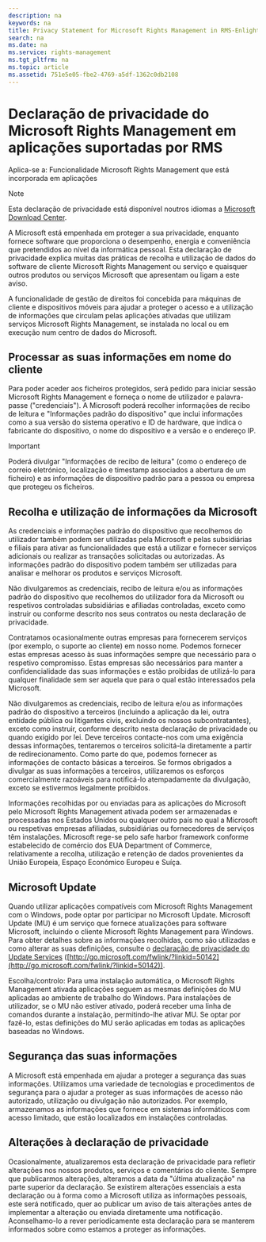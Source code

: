 ```yaml
---
description: na
keywords: na
title: Privacy Statement for Microsoft Rights Management in RMS-Enlightened Applications
search: na
ms.date: na
ms.service: rights-management
ms.tgt_pltfrm: na
ms.topic: article
ms.assetid: 751e5e05-fbe2-4769-a5df-1362c0db2108
---
```

# Declara&#231;&#227;o de privacidade do Microsoft Rights Management em aplica&#231;&#245;es suportadas por RMS
Aplica-se a: Funcionalidade Microsoft Rights Management que está incorporada em aplicações

> [!NOTE]
> Esta declaração de privacidade está disponível noutros idiomas a [Microsoft Download Center](http://www.microsoft.com/download/details.aspx?id=41668).

A Microsoft está empenhada em proteger a sua privacidade, enquanto fornece software que proporciona o desempenho, energia e conveniência que pretendidos ao nível da informática pessoal. Esta declaração de privacidade explica muitas das práticas de recolha e utilização de dados do software de cliente Microsoft Rights Management ou serviço e quaisquer outros produtos ou serviços Microsoft que apresentam ou ligam a este aviso.

A funcionalidade de gestão de direitos foi concebida para máquinas de cliente e dispositivos móveis para ajudar a proteger o acesso e a utilização de informações que circulam pelas aplicações ativadas que utilizam serviços Microsoft Rights Management, se instalada no local ou em execução num centro de dados do Microsoft.

## Processar as suas informações em nome do cliente
Para poder aceder aos ficheiros protegidos, será pedido para iniciar sessão Microsoft Rights Management e forneça o nome de utilizador e palavra-passe ("credenciais"). A Microsoft poderá recolher informações de recibo de leitura e "Informações padrão do dispositivo" que inclui informações como a sua versão do sistema operativo e ID de hardware, que indica o fabricante do dispositivo, o nome do dispositivo e a versão e o endereço IP.

> [!IMPORTANT]
> Poderá divulgar "Informações de recibo de leitura" (como o endereço de correio eletrónico, localização e timestamp associados a abertura de um ficheiro) e as informações de dispositivo padrão para a pessoa ou empresa que protegeu os ficheiros.

## Recolha e utilização de informações da Microsoft
As credenciais e informações padrão do dispositivo que recolhemos do utilizador também podem ser utilizadas pela Microsoft e pelas subsidiárias e filiais para ativar as funcionalidades que está a utilizar e fornecer serviços adicionais ou realizar as transações solicitadas ou autorizadas. As informações padrão do dispositivo podem também ser utilizadas para analisar e melhorar os produtos e serviços Microsoft.

Não divulgaremos as credenciais, recibo de leitura e/ou as informações padrão do dispositivo que recolhemos do utilizador fora da Microsoft ou respetivos controladas subsidiárias e afiliadas controladas, exceto como instruir ou conforme descrito nos seus contratos ou nesta declaração de privacidade.

Contratamos ocasionalmente outras empresas para fornecerem serviços (por exemplo, o suporte ao cliente) em nosso nome. Podemos fornecer estas empresas acesso às suas informações sempre que necessário para o respetivo compromisso. Estas empresas são necessários para manter a confidencialidade das suas informações e estão proibidas de utilizá-lo para qualquer finalidade sem ser aquela que para o qual estão interessados pela Microsoft.

Não divulgaremos as credenciais, recibo de leitura e/ou as informações padrão do dispositivo a terceiros (incluindo a aplicação da lei, outra entidade pública ou litigantes civis, excluindo os nossos subcontratantes), exceto como instruir, conforme descrito nesta declaração de privacidade ou quando exigido por lei. Deve terceiros contacte-nos com uma exigência dessas informações, tentaremos o terceiros solicitá-la diretamente a partir de redirecionamento. Como parte do que, podemos fornecer as informações de contacto básicas a terceiros. Se formos obrigados a divulgar as suas informações a terceiros, utilizaremos os esforços comercialmente razoáveis para notificá-lo atempadamente da divulgação, exceto se estivermos legalmente proibidos.

Informações recolhidas por ou enviadas para as aplicações do Microsoft pelo Microsoft Rights Management ativada podem ser armazenadas e processadas nos Estados Unidos ou qualquer outro país no qual a Microsoft ou respetivas empresas afiliadas, subsidiárias ou fornecedores de serviços têm instalações. Microsoft rege-se pelo safe harbor framework conforme estabelecido de comércio dos EUA Department of Commerce, relativamente a recolha, utilização e retenção de dados provenientes da União Europeia, Espaço Económico Europeu e Suíça.

## Microsoft Update
Quando utilizar aplicações compatíveis com Microsoft Rights Management com o Windows, pode optar por participar no Microsoft Update. Microsoft Update (MU) é um serviço que fornece atualizações para software Microsoft, incluindo o cliente Microsoft Rights Management para Windows. Para obter detalhes sobre as informações recolhidas, como são utilizadas e como alterar as suas definições, consulte o [declaração de privacidade do Update Services](http://go.microsoft.com/fwlink/?linkid=50142) ([http://go.microsoft.com/fwlink/?linkid=50142](http://go.microsoft.com/fwlink/?linkid=50142)).

Escolha/controlo: Para uma instalação automática, o Microsoft Rights Management ativada aplicações seguem as mesmas definições do MU aplicadas ao ambiente de trabalho do Windows. Para instalações de utilizador, se o MU não estiver ativado, poderá receber uma linha de comandos durante a instalação, permitindo-lhe ativar MU. Se optar por fazê-lo, estas definições do MU serão aplicadas em todas as aplicações baseadas no Windows.

## Segurança das suas informações
A Microsoft está empenhada em ajudar a proteger a segurança das suas informações. Utilizamos uma variedade de tecnologias e procedimentos de segurança para o ajudar a proteger as suas informações de acesso não autorizado, utilização ou divulgação não autorizados. Por exemplo, armazenamos as informações que fornece em sistemas informáticos com acesso limitado, que estão localizados em instalações controladas.

## Alterações à declaração de privacidade
Ocasionalmente, atualizaremos esta declaração de privacidade para refletir alterações nos nossos produtos, serviços e comentários do cliente. Sempre que publicarmos alterações, alteramos a data da "última atualização" na parte superior da declaração. Se existirem alterações essenciais a esta declaração ou à forma como a Microsoft utiliza as informações pessoais, este será notificado, quer ao publicar um aviso de tais alterações antes de implementar a alteração ou enviada diretamente uma notificação. Aconselhamo-lo a rever periodicamente esta declaração para se manterem informados sobre como estamos a proteger as informações.

